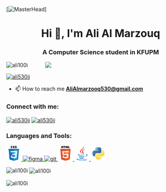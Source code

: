 [![MasterHead](https://user-images.githubusercontent.com/10498744/210012254-234538ff-d198-48aa-8964-37e6fd45d227.gif)]
<h1 align="center">Hi 👋, I'm Ali Al Marzouq</h1>
<h3 align="center">A Computer Science student in KFUPM</h3>
<img align="right" alit="Coding" width="400" src="https://i.pinimg.com/originals/e4/26/70/e426702edf874b181aced1e2fa5c6cde.gif">

<p align="left"> <img src="https://komarev.com/ghpvc/?username=ali100i&label=Profile%20views&color=0e75b6&style=flat" alt="ali100i" /> </p>

<p align="left"> <a href="https://twitter.com/ali530ii" target="blank"><img src="https://img.shields.io/twitter/follow/ali530ii?logo=twitter&style=for-the-badge" alt="ali530ii" /></a> </p>

- 📫 How to reach me **AliAlmarzooq530@gmail.com**

<h3 align="left">Connect with me:</h3>
<p align="left">
<a href="https://twitter.com/ali530ii" target="blank"><img align="center" src="https://raw.githubusercontent.com/rahuldkjain/github-profile-readme-generator/master/src/images/icons/Social/twitter.svg" alt="ali530ii" height="30" width="40" /></a>
<a href="https://instagram.com/ali530ii" target="blank"><img align="center" src="https://raw.githubusercontent.com/rahuldkjain/github-profile-readme-generator/master/src/images/icons/Social/instagram.svg" alt="ali530ii" height="30" width="40" /></a>
</p>

<h3 align="left">Languages and Tools:</h3>
<p align="left"> <a href="https://www.w3schools.com/css/" target="_blank" rel="noreferrer"> <img src="https://raw.githubusercontent.com/devicons/devicon/master/icons/css3/css3-original-wordmark.svg" alt="css3" width="40" height="40"/> </a> <a href="https://www.figma.com/" target="_blank" rel="noreferrer"> <img src="https://www.vectorlogo.zone/logos/figma/figma-icon.svg" alt="figma" width="40" height="40"/> </a> <a href="https://git-scm.com/" target="_blank" rel="noreferrer"> <img src="https://www.vectorlogo.zone/logos/git-scm/git-scm-icon.svg" alt="git" width="40" height="40"/> </a> <a href="https://www.w3.org/html/" target="_blank" rel="noreferrer"> <img src="https://raw.githubusercontent.com/devicons/devicon/master/icons/html5/html5-original-wordmark.svg" alt="html5" width="40" height="40"/> </a> <a href="https://www.java.com" target="_blank" rel="noreferrer"> <img src="https://raw.githubusercontent.com/devicons/devicon/master/icons/java/java-original.svg" alt="java" width="40" height="40"/> </a> <a href="https://www.python.org" target="_blank" rel="noreferrer"> <img src="https://raw.githubusercontent.com/devicons/devicon/master/icons/python/python-original.svg" alt="python" width="40" height="40"/> </a> </p>

<p><img align="left" src="https://github-readme-stats.vercel.app/api/top-langs?username=ali100i&show_icons=true&locale=en&layout=compact" alt="ali100i" /></p>

<p>&nbsp;<img align="center" src="https://github-readme-stats.vercel.app/api?username=ali100i&show_icons=true&locale=en" alt="ali100i" /></p>

<p><img align="center" src="https://github-readme-streak-stats.herokuapp.com/?user=ali100i&" alt="ali100i" /></p>
